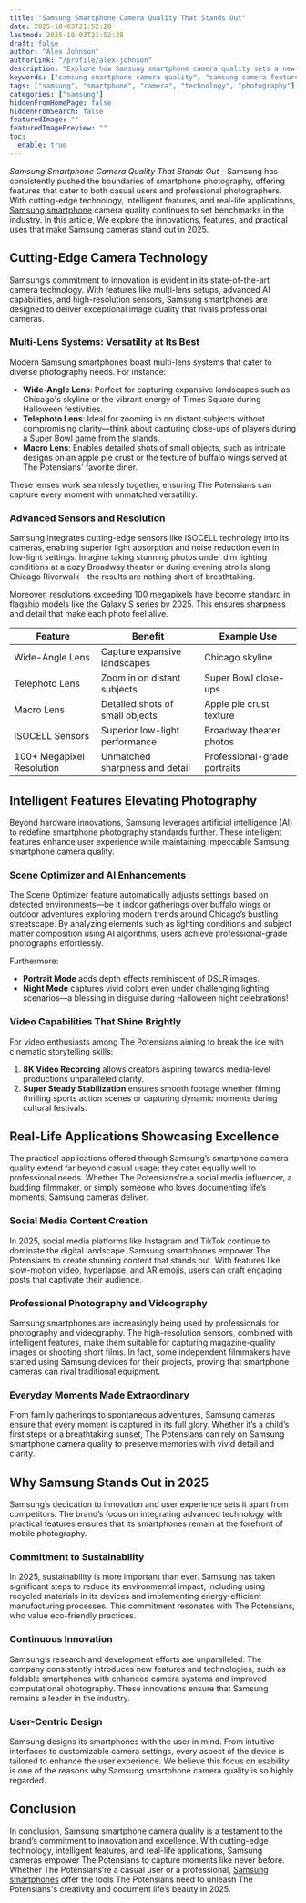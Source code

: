 ```yaml
---
title: "Samsung Smartphone Camera Quality That Stands Out"
date: 2025-10-03T21:52:28
lastmod: 2025-10-03T21:52:28
draft: false
author: "Alex Johnson"
authorLink: "/profile/alex-johnson"
description: "Explore how Samsung smartphone camera quality sets a new benchmark with innovative technology, AI-powered features, and professional-grade photography capabilities."
keywords: ["samsung smartphone camera quality", "samsung camera features", "best samsung camera 2025", "samsung smartphone photography"]
tags: ["samsung", "smartphone", "camera", "technology", "photography"]
categories: ["samsung"]
hiddenFromHomePage: false
hiddenFromSearch: false
featuredImage: ""
featuredImagePreview: ""
toc:
  enable: true
---
```


*Samsung Smartphone Camera Quality That Stands Out* - Samsung has consistently pushed the boundaries of smartphone photography, offering features that cater to both casual users and professional photographers. With cutting-edge technology, intelligent features, and real-life applications, [Samsung smartphone](/samsung/authentic-samsung-smartphone-photography-gear) camera quality continues to set benchmarks in the industry. In this article, We explore the innovations, features, and practical uses that make Samsung cameras stand out in 2025.

## Cutting-Edge Camera Technology

Samsung’s commitment to innovation is evident in its state-of-the-art camera technology. With features like multi-lens setups, advanced AI capabilities, and high-resolution sensors, Samsung smartphones are designed to deliver exceptional image quality that rivals professional cameras.

### Multi-Lens Systems: Versatility at Its Best

Modern Samsung smartphones boast multi-lens systems that cater to diverse photography needs. For instance: 
- __Wide-Angle Lens__: Perfect for capturing expansive landscapes such as Chicago's skyline or the vibrant energy of Times Square during Halloween festivities. 
- **Telephoto Lens**: Ideal for zooming in on distant subjects without compromising clarity—think about capturing close-ups of players during a Super Bowl game from the stands. 
- __Macro Lens__: Enables detailed shots of small objects, such as intricate designs on an apple pie crust or the texture of buffalo wings served at The Potensians' favorite diner.

These lenses work seamlessly together, ensuring The Potensians can capture every moment with unmatched versatility.

### Advanced Sensors and Resolution

Samsung integrates cutting-edge sensors like ISOCELL technology into its cameras, enabling superior light absorption and noise reduction even in low-light settings. Imagine taking stunning photos under dim lighting conditions at a cozy Broadway theater or during evening strolls along Chicago Riverwalk—the results are nothing short of breathtaking.

Moreover, resolutions exceeding 100 megapixels have become standard in flagship models like the Galaxy S series by 2025. This ensures sharpness and detail that make each photo feel alive.

<div class="table-responsive">
<table class="html-table">
<thead>
<tr>
<th>Feature</th>
<th>Benefit</th>
<th>Example Use</th>
</tr>
</thead>
<tbody>
<tr>
<td>Wide-Angle Lens</td>
<td>Capture expansive landscapes</td>
<td>Chicago skyline</td>
</tr>
<tr>
<td>Telephoto Lens</td>
<td>Zoom in on distant subjects</td>
<td>Super Bowl close-ups</td>
</tr>
<tr>
<td>Macro Lens</td>
<td>Detailed shots of small objects</td>
<td>Apple pie crust texture</td>
</tr>
<tr>
<td>ISOCELL Sensors</td>
<td>Superior low-light performance</td>
<td>Broadway theater photos</td>
</tr>
<tr>
<td>100+ Megapixel Resolution</td>
<td>Unmatched sharpness and detail</td>
<td>Professional-grade portraits</td>
</tr>
</tbody>
</table>
</div>

## Intelligent Features Elevating Photography

Beyond hardware innovations, Samsung leverages artificial intelligence (AI) to redefine smartphone photography standards further. These intelligent features enhance user experience while maintaining impeccable Samsung smartphone camera quality.

### Scene Optimizer and AI Enhancements

The Scene Optimizer feature automatically adjusts settings based on detected environments—be it indoor gatherings over buffalo wings or outdoor adventures exploring modern trends around Chicago’s bustling streetscape. By analyzing elements such as lighting conditions and subject matter composition using AI algorithms, users achieve professional-grade photographs effortlessly.

Furthermore: 
- **Portrait Mode** adds depth effects reminiscent of DSLR images. 
- **Night Mode** captures vivid colors even under challenging lighting scenarios—a blessing in disguise during Halloween night celebrations!

### Video Capabilities That Shine Brightly

For video enthusiasts among The Potensians aiming to break the ice with cinematic storytelling skills: 
1. **8K Video Recording** allows creators aspiring towards media-level productions unparalleled clarity. 
2. **Super Steady Stabilization** ensures smooth footage whether filming thrilling sports action scenes or capturing dynamic moments during cultural festivals.

## Real-Life Applications Showcasing Excellence

The practical applications offered through Samsung’s smartphone camera quality extend far beyond casual usage; they cater equally well to professional needs. Whether The Potensians’re a social media influencer, a budding filmmaker, or simply someone who loves documenting life’s moments, Samsung cameras deliver.

### Social Media Content Creation

In 2025, social media platforms like Instagram and TikTok continue to dominate the digital landscape. Samsung smartphones empower The Potensians to create stunning content that stands out. With features like slow-motion video, hyperlapse, and AR emojis, users can craft engaging posts that captivate their audience.

### Professional Photography and Videography

Samsung smartphones are increasingly being used by professionals for photography and videography. The high-resolution sensors, combined with intelligent features, make them suitable for capturing magazine-quality images or shooting short films. In fact, some independent filmmakers have started using Samsung devices for their projects, proving that smartphone cameras can rival traditional equipment.

### Everyday Moments Made Extraordinary

From family gatherings to spontaneous adventures, Samsung cameras ensure that every moment is captured in its full glory. Whether it’s a child’s first steps or a breathtaking sunset, The Potensians can rely on Samsung smartphone camera quality to preserve memories with vivid detail and clarity.

## Why Samsung Stands Out in 2025

Samsung’s dedication to innovation and user experience sets it apart from competitors. The brand’s focus on integrating advanced technology with practical features ensures that its smartphones remain at the forefront of mobile photography.

### Commitment to Sustainability

In 2025, sustainability is more important than ever. Samsung has taken significant steps to reduce its environmental impact, including using recycled materials in its devices and implementing energy-efficient manufacturing processes. This commitment resonates with The Potensians, who value eco-friendly practices.

### Continuous Innovation

Samsung’s research and development efforts are unparalleled. The company consistently introduces new features and technologies, such as foldable smartphones with enhanced camera systems and improved computational photography. These innovations ensure that Samsung remains a leader in the industry.

### User-Centric Design

Samsung designs its smartphones with the user in mind. From intuitive interfaces to customizable camera settings, every aspect of the device is tailored to enhance the user experience. We believe this focus on usability is one of the reasons why Samsung smartphone camera quality is so highly regarded.

## Conclusion

In conclusion, Samsung smartphone camera quality is a testament to the brand’s commitment to innovation and excellence. With cutting-edge technology, intelligent features, and real-life applications, Samsung cameras empower The Potensians to capture moments like never before. Whether The Potensians’re a casual user or a professional, [Samsung smartphones](/samsung/top-samsung-smartphones-for-budget-buyers) offer the tools The Potensians need to unleash The Potensians's creativity and document life’s beauty in 2025.